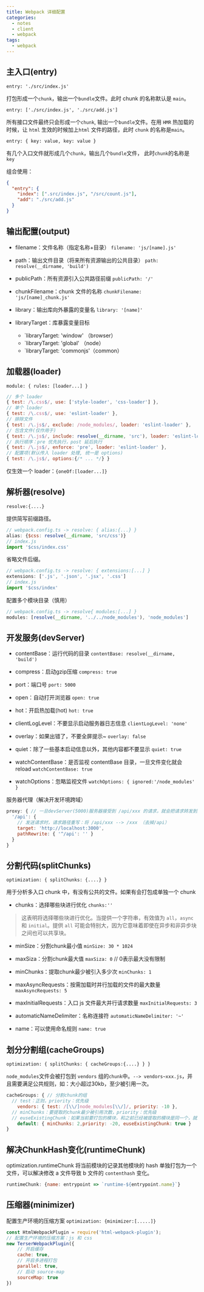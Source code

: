 ```yaml
---
title: Webpack 详细配置
categories:
  - notes
  - client
  - webpack
tags: 
  - webpack
---
```


## 主入口(entry)

`entry: './src/index.js'`

打包形成一个`chunk`，输出一个`bundle`文件。此时 chunk 的名称默认是 `main`。

`entry: ['./src/index.js', './src/add.js']`

所有接口文件最终只会形成一个`chunk`, 输出一个`bundle`文件。在用 `HMR` 热加载的时候，让 `html` 生效的时候加上`html` 文件的路径，此时 `chunk` 的名称是`main`。

`entry: { key: value, key: value }`

有几个入口文件就形成几个`chunk`，输出几个`bundle`文件， 此时`chunk`的名称是 `key`

<!-- more -->

组合使用：
~~~json
{
  "entry": {
    "index": [".src/index.js", "/src/count.js"],
    "add": "./src/add.js"
  }
}
~~~

## 输出配置(output)

- filename：文件名称（指定名称+目录）
 `filename: 'js/[name].js'`

- path：输出文件目录（将来所有资源输出的公共目录）
`path: resolve(__dirname, 'build')`

- publicPath：所有资源引入公共路径前缀
 `publicPath: '/'`

- chunkFilename：chunk 文件的名称
 `chunkFilename: 'js/[name]_chunk.js'`

- library：输出库向外暴露的变量名
 `library: '[name]'`

- libraryTarget：库暴露变量目标
  - `libraryTarget: 'window'  （browser）
  - `libraryTarget: 'global'  （node）
  - `libraryTarget: 'commonjs'（common）

## 加载器(loader)

`module: { rules: [loader...] }`

~~~javascript
// 多个 loader
{ test: /\.css$/, use: ['style-loader', 'css-loader'] },
// 单个 loader
{ test: /\.css$/, use: 'eslint-loader' },
// 排除文件
{ test: /\.js$/, exclude: /node_modules/, loader: 'eslint-loader' },
// 包含文件(仅作用于)
{ test: /\.js$/, include: resolve(__dirname, 'src'), loader: 'eslint-loader' },
// 执行顺序：pre 优先执行，post 延后执行
{ test: /\.js$/, enforce: 'pre', loader: 'eslint-loader' },
// 配置项(默认传入 loader 处理, 统一是 options)
{ test: /\.js$/, options:{/* ... */} }
~~~

仅生效一个 loader：`{oneOf:[loader...]}`

## 解析器(resolve)

`resolve:{....}`

提供简写前缀路径。

~~~javascript
// webpack.config.ts -> resolve: { alias:{...} }
alias: {$css: resolve(__dirname, 'src/css')}
// index.js
import '$css/index.css'
~~~

省略文件后缀。

~~~javascript
// webpack.config.ts -> resolve: { extensions:[...] }
extensions: ['.js', '.json', '.jsx', '.css']
// index.js
import '$css/index'
~~~

配置多个模块目录（慎用）

~~~javascript
// webpack.config.ts -> resolve{ modules:[...] }
modules: [resolve(__dirname, '../../node_modules'), 'node_modules']
~~~

## 开发服务(devServer)

- contentBase：运行代码的目录
`contentBase: resolve(__dirname, 'build')`

- compress：启动gzip压缩
`compress: true`

- port：端口号
`port: 5000`

- open：自动打开浏览器
`open: true`

- hot：开启热加载(hot)
`hot: true`

- clientLogLevel：不要显示启动服务器日志信息
`clientLogLevel: 'none'`

- overlay：如果出错了，不要全屏提示~
`overlay: false`

- quiet：除了一些基本启动信息以外，其他内容都不要显示
`quiet: true`

- watchContentBase：是否监视 contentBase 目录，一旦文件变化就会 reload
`watchContentBase: true`

- watchOptions：忽略监视文件
`watchOptions: { ignored:'/node_modules' }`

服务器代理（解决开发环境跨域）

~~~javascript
proxy: { // 一旦devServer(5000)服务器接受到 /api/xxx 的请求，就会把请求转发到另外一个服务器(3000)
  '/api': {
    // 发送请求时，请求路径重写：将 /api/xxx --> /xxx （去掉/api）
    target: 'http://localhost:3000',
    pathRewrite: { '^/api': '' }
  }
}
~~~

## 分割代码(splitChunks)

`optimization: { splitChunks: {....} }`

用于分析多入口 chunk 中，有没有公共的文件。如果有会打包成单独一个 chunk

- chunks：选择哪些块进行优化
`chunks:''`

> 这表明将选择哪些块进行优化。当提供一个字符串，有效值为 `all`，`async` 和 `initial`。提供 `all` 可能会特别大，因为它意味着即使在异步和非异步块之间也可以共享块。

- minSize：分割chunk最小值
`minSize: 30 * 1024`

- maxSiza：分割chunk最大值
`maxSiza: 0` // 0表示最大没有限制

- minChunks：提取chunk最少被引入多少次
`minChunks: 1`

- maxAsyncRequests：按需加载时并行加载的文件的最大数量
`maxAsyncRequests: 5`

- maxInitialRequests：入口 js 文件最大并行请求数量
`maxInitialRequests: 3`

- automaticNameDelimiter：名称连接符
`automaticNameDelimiter: '~'`

- name：可以使用命名规则
`name: true`



## 划分分割组(cacheGroups)

`optimization: { splitChunks: { cacheGroups:{....} } }`

`node_modules`文件会被打包到 `vendors` 组的`chunk`中。`--> vendors~xxx.js`，并且需要满足公共规则，如：大小超过30kb，至少被引用一次。

~~~javascript
cacheGroups: { // 分割chunk的组
  // test：正则，priority：优先级
	vendors: { test: /[\\/]node_modules[\\/]/, priority: -10 },
  // minChunks：要提取的chunk最少被引用次数，priority：优先级
  // euseExistingChunk：如果当前要打包的模块，和之前已经被提取的模块是同一个，就会复用，而不是重新打包模块
	default: { minChunks: 2,priority: -20, euseExistingChunk: true } 
}
~~~

## 解决ChunkHash变化(runtimeChunk)

optimization.runtimeChunk 将当前模块的记录其他模块的 hash 单独打包为一个文件，可以解决修改 a 文件导致 b 文件的 `contenthash` 变化。

~~~javascript
runtimeChunk: {name: entrypoint => `runtime-${entrypoint.name}`}
~~~

## 压缩器(minimizer)

配置生产环境的压缩方案 `optimization: {minimizer:[.....]}`

~~~javascript
const HtmlWebpackPlugin = require('html-webpack-plugin');
// 配置生产环境的压缩方案：js 和 css
new TerserWebpackPlugin({
	// 开启缓存
	cache: true,
	// 开启多进程打包
	parallel: true,
	// 启动 source-map
	sourceMap: true
})
~~~
